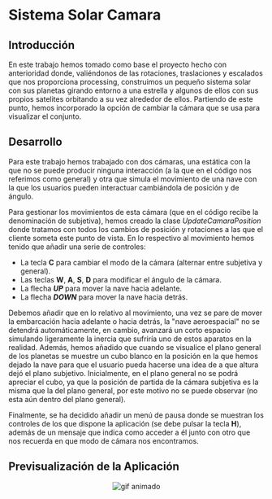 # Sistema Solar Camara

## Introducción

En este trabajo hemos tomado como base el proyecto hecho con anterioridad donde, valiéndonos de las rotaciones, traslaciones y escalados que nos proporciona processing, construimos un pequeño sistema solar con sus planetas girando entorno a una estrella y algunos de ellos con sus propios satelites orbitando a su vez alrededor de ellos. Partiendo de este punto, hemos incorporado la opción de cambiar la cámara que se usa para visualizar el conjunto.


## Desarrollo

Para este trabajo hemos trabajado con dos cámaras, una estática con la que no se puede producir ninguna interacción (a la que en el código nos referimos como general) y otra que simula el movimiento de una nave con la que los usuarios pueden interactuar cambiándola de posición y de ángulo.

Para gestionar los movimientos de esta cámara (que en el código recibe la denominación de subjetiva), hemos creado la clase *UpdateCamaraPosition* donde tratamos con todos los cambios de posición y rotaciones a las que el cliente someta este punto de vista. En lo respectivo al movimiento hemos tenido que añadir una serie de controles:

* La tecla **C** para cambiar el modo de la cámara (alternar entre subjetiva y general).
* Las teclas **W**, **A**, **S**, **D** para modificar el ángulo de la cámara.
* La flecha ***UP*** para mover la nave hacia adelante.
* La flecha ***DOWN*** para mover la nave hacia detrás.

Debemos añadir que en lo relativo al movimiento, una vez se pare de mover la embarcación hacia adelante o hacia detrás, la "nave aeroespacial" no se detendrá automáticamente, en cambio, avanzará un corto espacio simulando ligeramente la inercia que sufriría uno de estos aparatos en la realidad. Además, hemos añadido que cuando se visualice el plano general de los planetas se muestre un cubo blanco en la posición en la que hemos dejado la nave para que el usuario pueda hacerse una idea de a que altura dejó el plano subjetivo. Inicialmente, en el plano general no se podrá apreciar el cubo, ya que la posición de partida de la cámara subjetiva es la misma que la del plano general, por este motivo no se puede observar (no esta aún dentro del plano general).  

Finalmente, se ha decidido añadir un menú de pausa donde se muestran los controles de los que dispone la aplicación (se debe pulsar la tecla **H**), además de un mensaje que indica como acceder a él junto con otro que nos recuerda en que modo de cámara nos encontramos.


## Previsualización de la Aplicación

<p align="center"> <img src="animacion.gif" alt="gif animado" /> </p>
